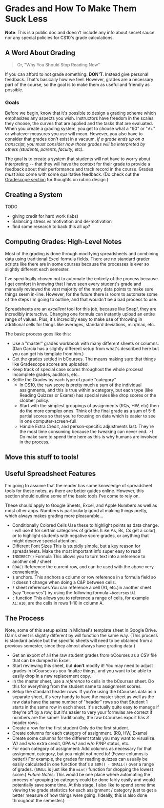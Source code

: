 # Grades and How To Make Them Suck Less

__Note__: This is a public doc and doesn't include any info about secret sauce nor any special policies for CS10's grade calculations.

## A Word About Grading
> Or, "Why You Should Stop Reading Now"

If you can afford to not grade something: **DON'T**. Instead give personal feedback. That's basically how we feel. However, grades are a necessary part of the course, so the goal is to make them as useful and friendly as possible.

### Goals
Before we begin, know that it's possible to design a grading scheme which emphasizes any aspects you wish. Instructors have freedom in the scales they choose, the curves that are applied and the tasks that are evaluated. When you create a grading system, you get to choose what a "90" or "√+" or whatever measures you use will mean. However, you also have to consider that grades don't exist in a vacuum. _If a grade ends up on a transcript, you must consider how those grades will be interpreted by others (students, parents, faculty, etc)._

The goal is to create a system that students will not have to worry about interpreting -- that they will have the context for their grade to provide a feedback about their performance and track record in the course. Grades _must_ also come with some qualitative feedback. (Do check out the [Gradescope section][gs] for thoughts on rubric design.)

[gs]: ../tools/gradescope.md

## Creating a System
TODO

- giving credit for hard work (labs)
- Balancing stress vs motivation and de-motivation
- find some research to back this all  up?

## Computing Grades: High-Level Notes

Most of the grading is done through modifying spreadsheets and combining data using traditional Excel formula fields. There are no standard grader scripts like there are in some courses because the processes is ever so slightly different each semester.

I've specifically chosen not to automate the entirely of the process because I get comfort in knowing that I have seen every student's grade and manually reviewed the vast majority of the many data points to make sure things seem in-line. However, for the future there is room to automate some of the steps I'm going to outline, and that wouldn't be a bad process to use.

Spreadsheets are an _excellent_ tool for this job, because like Snap<i>!</i>, they are incredibly interactive. Changing one formula can instantly upload an entire range of values. Plus, it's incredibly easy to make use of throwing in additional cells for things like averages, standard deviations, min/max, etc.

The basic process goes like this:

* Use a "master" grades workbook with many different sheets or columns. (Dan Garcia has a slightly different setup from what's described here but you can get his template from him.)
* Get the grades settled in bCourses.
	The means making sure that things like Gradescope scores are uploaded.
* Keep track of special case scores throughout the whole process!
	Incomplete grades, auditors, etc.
* Settle the Grades by each type of grade "category"
	* In CS10, the raw score is pretty much a sum of the individual assignments, and this is true within a category, but each type (like Reading Quizzes or Exams) has special rules like drop scores or the clobber policy.
	* Start with the simplest groupings of assignments (RQs, HW, etc) then do the more complex ones. Think of the final grade as a sum of 5-6 partial scores so that you're focusing on data which is easier to see in one computer-screen-full.
	* Handle Extra Credit, and person-specific adjustments last.
		They're the most time consuming because the tweaking can never end. :-) Do make sure to spend time here as this is why humans are involved in the process.

## Move this stuff to tools!
## Useful Spreadsheet Features
I'm going to assume that the reader has some knowledge of spreadsheet tools for these notes, as there are better guides online. However, this section should outline some of the basic tools I've come to rely on.

These should apply to Google Sheets, Excel, and Apple Numbers as well as most other apps. Numbers is particularly good at making things pretty, which always makes grading more pleasurable...

* Conditionally Colored Cells
	Use these to highlight points as data change. I will use it for certain categories of grades (Like As, Bs, Cs get a color), or to highlight students with negative score grades, or anything that might deserve special attention.
* Different Font Sizes
	This is stupidly simple, but a key reason for spreadsheets. Make the most important info super easy to read!
* `INDIRECT()` Formula
	This allows you to turn text into a reference to another cell / sheet
* `ROW()`
	Reference the current row, and can be used with the above very conveniently.
* `$` anchors.
	This anchors a column or row reference in a formula field so it doesn't change when doing a C&P between cells.
* `!` sheet references
	You can reference a cell (A1, etc.)in another sheet (say "bcourses") by using the following formula `=bcourses!A1`
* `:` function
	This allows you to reference a range of cells, for example `A1:A10`, are the cells in rows 1-10 in column A.


## The Process
Note, some of this setup exists in Michael's template sheet in Google Drive. Dan's sheet is slightly different by will function the same way. (This process is standard advice but the specific sheets will need to be obtained from a previous semester, since they almost always have grading data.)

* Get an export of all the raw student grades from bCourses as a CSV file that can be dumped in Excel.
* Start reviewing this sheet, but __don't__ modify it! You may need to adjust grades in bCourses as you finalize things, and you want to be able to easily drop in a new replacement copy.
* In the master sheet, use a _reference_ to cells in the bCourses sheet. Do this for everything from the student name to assignment scores.
* Setup the standard header rows.
	If you're using the bCourses data as a separate sheet, it's very handy to have the master sheet as well as the raw data have the same number of "header" rows so that Student 1 starts in the same row in each sheet. It's actually quite easy to manage if they're off by a row, but it's easier to very your formulas are correct if numbers are the same!
	Traditionally, the raw bCourses export has _3_ header rows.
* Create a row for the first student
	Only do the first student.
* Create columns for each category of assignment. (RQ, HW, Exams)
* Create some columns for the different totals you may want to visualize.
	W/ and w/o extra credit, GPA w/ and w/o P/NP status, etc.
* For each category of assignment:
	Add columns as necessary for that assignment category, but you might not need to! (Fewer columns is better!)
	For example, the grades for reading quizzes can usually be easily calculated in one function that's a `SUM() - SMALL()` over a range of grades. (`SMALL` is just like the `min()` function for dropping the lowest score.)
	_Future Notes_: This would be one place where automating the process of grouping by category could be done fairly easily and would potentially save some time.
	At this stage, I also like to spend some time viewing the grade statistics for each assignment / category just to get a better measure of how things were going. (Ideally, this is also done throughout the semester.)
